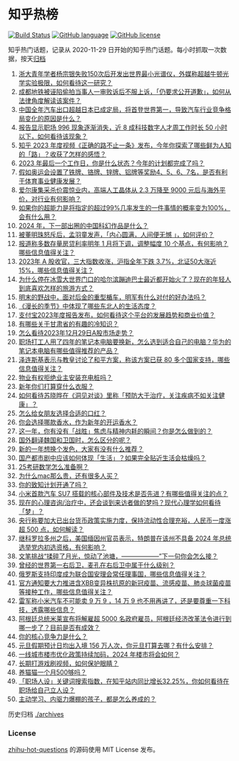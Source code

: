 # 知乎热榜
[![Build Status](https://github.com/ToWeLong/zhihu-hot-questions/workflows/CI/badge.svg)](https://github.com/ToWeLong/zhihu-hot-questions/actions)
[![GitHub language](https://img.shields.io/badge/language-golang-orange.svg)](https://golang.org/)
[![GitHub license](https://img.shields.io/github/license/ToWeLong/zhihu-hot-questions)](https://github.com/ToWeLong/zhihu-hot-questions/blob/main/LICENSE)

知乎热门话题，记录从 2020-11-29 日开始的知乎热门话题。每小时抓取一次数据，按天[归档](./archives)

<!-- BEGIN -->

1. [浙大青年学者杨宗银失败150次后开发出世界最小光谱仪，外媒称超越牛顿光学实验极限，如何看待这一研究？](https://www.zhihu.com/question/637144784)
1. [成都地铁被诬陷偷拍当事人一审败诉后不服上诉，「仍要求公开道歉」，如何从法律角度解读该案件？](https://www.zhihu.com/question/637093446)
1. [中国全年汽车出口超越日本已成定局，将首登世界第一，导致汽车行业竞争格局变化的原因是什么？](https://www.zhihu.com/question/637226339)
1. [报告显示职场 996 现象逐渐消失，近 8 成科技数字人才周工作时长 50 小时以下，如何看待该现象？](https://www.zhihu.com/question/636865441)
1. [知乎 2023 年度视频《正确的路不止一条》发布，今年你探索了哪些鲜为人知的「路」？收获了怎样的感悟？](https://www.zhihu.com/question/636123090)
1. [2023 年最后一个工作日，你是什么状态？今年的计划都完成了吗？](https://www.zhihu.com/question/637209757)
1. [假如奥运会设置了铁牌、铬牌、锌牌、铝牌等奖励4、5、6、7名，是否有利于体育事业健康发展？](https://www.zhihu.com/question/466573785)
1. [爱尔康集采杀价震惊业内，高端人工晶体从 2.3 万降至 9000 元后与海外平价，对行业有何影响？](https://www.zhihu.com/question/637090942)
1. [如果你的超能力是将指定的超过99%几率发生的一件事情的概率变为100%，会有什么用？](https://www.zhihu.com/question/549227920)
1. [2024 年，下一部出圈的中国科幻作品是什么？](https://www.zhihu.com/question/635396577)
1. [被董明珠怒斥后，孟羽童发声，「内心圆满，人间便无憾 」，如何评价？](https://www.zhihu.com/question/637234045)
1. [报道称多数存量房贷利率明年 1 月将下调，调整幅度 10 个基点，有何影响？哪些信息值得关注？](https://www.zhihu.com/question/637214222)
1. [2023年 A 股收官，三大指数收涨，沪指全年下跌 3.7%，北证50大涨近15%，哪些信息值得关注？](https://www.zhihu.com/question/637218204)
1. [为什么停在冰雪大世界门口的哈尔滨蹦迪巴士最近都开始火了？现在的年轻人到底喜欢怎样的旅游方式？](https://www.zhihu.com/question/637238080)
1. [明末的野战中，面对后金的重型楯车，明军有什么对付的好办法吗？](https://www.zhihu.com/question/637210771)
1. [《漫长的季节》中体现了哪些东北人的生活态度？](https://www.zhihu.com/question/636479163)
1. [支付宝2023年度报告发布，如何看待这个平台的发展趋势和商业价值？](https://www.zhihu.com/question/637223920)
1. [有哪些关于甘肃省的有趣的冷知识？](https://www.zhihu.com/question/52872885)
1. [怎么看待2023年12月29日A股市场走势？](https://www.zhihu.com/question/637088133)
1. [职场打工人用了四年的笔记本电脑要换新，怎么选到适合自己的电脑？华为的笔记本电脑有哪些值得推荐的产品？](https://www.zhihu.com/question/636737535)
1. [泽连斯基表示与教皇讨论了和平方案，称该方案已获 80 多个国家支持，哪些信息值得关注？](https://www.zhihu.com/question/637245425)
1. [物业有权拒绝业主安装充电桩吗？](https://www.zhihu.com/question/470686994)
1. [新年你们打算穿什么衣服？](https://www.zhihu.com/question/576337282)
1. [如何看待苏晓晔在《洞见对谈》里称「预防大于治疗，关注疾病不如关注健康」？](https://www.zhihu.com/question/636103860)
1. [怎么给女朋友选择合适的口红？](https://www.zhihu.com/question/395955678)
1. [你会选择哪款香水，作为新年的开运香水？](https://www.zhihu.com/question/633760662)
1. [这一年，你有没有「战胜」焦虑与精神内耗的瞬间？你是怎么做到的？](https://www.zhihu.com/question/632308480)
1. [国外翻译魏国和卫国时，怎么区分的呢？](https://www.zhihu.com/question/284659128)
1. [新的一年想换个发色，大家有没有什么推荐？](https://www.zhihu.com/question/437183934)
1. [国产都市剧中应该如何体现「生活」？如果完全贴近生活会枯燥吗？](https://www.zhihu.com/question/636483458)
1. [25考研数学怎么准备啊？](https://www.zhihu.com/question/622484016)
1. [为什么mac那么贵，还有很多人买？](https://www.zhihu.com/question/608119404)
1. [你的致知计划开通了吗？](https://www.zhihu.com/question/636378487)
1. [小米首款汽车 SU7 搭载的核心部件及技术是否先进？有哪些值得关注的点？](https://www.zhihu.com/question/637238460)
1. [现在的心理咨询/治疗中，还会谈到来访者做的梦吗？现代心理学如何看待「梦」？](https://www.zhihu.com/question/630072069)
1. [央行称要加大已出台货币政策实施力度，保持流动性合理充裕，人民币一度涨超 500 点，如何解读？](https://www.zhihu.com/question/637214214)
1. [继科罗拉多州之后，美国缅因州官员表示，特朗普在该州不具备 2024 年总统选举党内初选资格，有何影响？](https://www.zhihu.com/question/637214228)
1. [文笔挑战“揉碎了月光，惊动了池塘，——————”下一句你会怎么接？](https://www.zhihu.com/question/637211004)
1. [曾经的世界第一右后卫，麦孔在右后卫中属于什么级别？](https://www.zhihu.com/question/636481563)
1. [俄罗斯支持印度成为联合国安理会常任理事国，哪些信息值得关注？](https://www.zhihu.com/question/637087739)
1. [官方通知要大力推进含XBB变异株抗原的新冠疫苗、流感疫苗、肺炎球菌疫苗等接种工作，哪些信息值得关注？](https://www.zhihu.com/question/637214220)
1. [雷军称小米汽车不可能卖 9 万 9 ，14 万 9 也不用再讲了，还是要尊重一下科技，透露哪些信息？](https://www.zhihu.com/question/637094071)
1. [阿根廷总统米莱宣布将解雇超 5000 名政府雇员，阿根廷经济改革法令进行到哪一步了？目前是否有成效？](https://www.zhihu.com/question/637082276)
1. [你的核心竞争力是什么？](https://www.zhihu.com/question/19905331)
1. [元旦假期预计日均出入境 156 万人次，你元旦打算去哪？有什么安排？](https://www.zhihu.com/question/637038034)
1. [一线城市楼市优化政策持续加码，2024 年楼市将会如何？](https://www.zhihu.com/question/637086224)
1. [长期打游戏刷视频，如何保护眼睛？](https://www.zhihu.com/question/637228963)
1. [养猫猫一个月500够吗？](https://www.zhihu.com/question/628946504)
1. [「职场人设」关键词搜索指数，在知乎站内同比增长32.25%，你如何看待在职场给自己立人设？](https://www.zhihu.com/question/636856810)
1. [主动学习、内驱力爆棚的孩子，都是怎么养成的？](https://www.zhihu.com/question/536334427)

<!-- END -->

历史归档 [./archives](./archives)


### License
[zhihu-hot-questions](https://github.com/towelong/zhihu-hot-questions) 的源码使用 MIT License 发布。